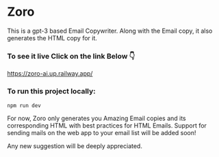 # Zoro

This is a gpt-3 based Email Copywriter. Along with the Email copy, it also generates the HTML copy for it.

### To see it live Click on the link Below 👇
https://zoro-ai.up.railway.app/

### To run this project locally:
```
npm run dev
```

For now, Zoro only generates you Amazing Email copies and its corresponding HTML with best practices for HTML Emails.
Support for sending mails on the web app to your email list will be added soon!

Any new suggestion will be deeply appreciated.
